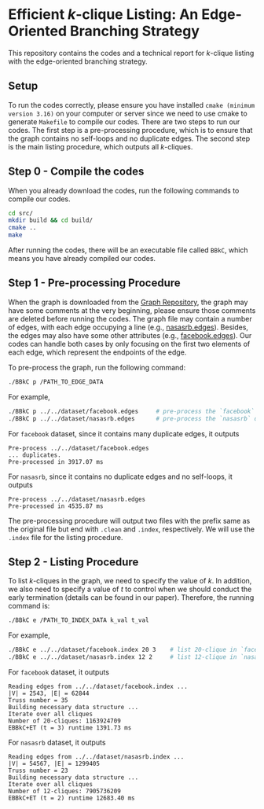 # Efficient $k$-clique Listing: An Edge-Oriented Branching Strategy

This repository contains the codes and a technical report for $k$-clique listing with the edge-oriented branching strategy. 

## Setup

To run the codes correctly, please ensure you have installed `cmake (minimum version 3.16)` on your computer or server since we need to use cmake to generate `Makefile` to compile our codes. 
There are two steps to run our codes. The first step is a pre-processing procedure, which is to ensure that the graph contains no self-loops and no duplicate edges. The second step is the main listing procedure, which outputs all $k$-cliques. 

## Step 0 - Compile the codes

When you already download the codes, run the following commands to compile our codes. 

```bash
cd src/
mkdir build && cd build/
cmake ..
make
```

After running the codes, there will be an executable file called `BBkC`, which means you have already compiled our codes. 

## Step 1 - Pre-processing Procedure

When the graph is downloaded from the [Graph Repository](https://networkrepository.com/), the graph may have some comments at the very beginning, please ensure those comments are deleted before running the codes. The graph file may contain a number of edges, with each edge occupying a line (e.g., [nasasrb.edges](./dataset/nasasrb.edges)). Besides, the edges may also have some other attributes (e.g., [facebook.edges](./dataset/facebook.edges)). Our codes can handle both cases by only focusing on the first two elements of each edge, which represent the endpoints of the edge. 

To pre-process the graph, run the following command: 

```bash
./BBkC p /PATH_TO_EDGE_DATA
```

For example, 

```bash
./BBkC p ../../dataset/facebook.edges     # pre-process the `facebook` dataset
./BBkC p ../../dataset/nasasrb.edges      # pre-process the `nasasrb` dataset
```

For `facebook` dataset, since it contains many duplicate edges, it outputs

```
Pre-process ../../dataset/facebook.edges
... duplicates.
Pre-processed in 3917.07 ms
```

For `nasasrb`, since it contains no duplicate edges and no self-loops, it outputs

```
Pre-process ../../dataset/nasasrb.edges
Pre-processed in 4535.87 ms
```

The pre-processing procedure will output two files with the prefix same as the original file but end with `.clean` and `.index`, respectively. We will use the `.index` file for the listing procedure. 

## Step 2 - Listing Procedure

To list $k$-cliques in the graph, we need to specify the value of $k$. In addition, we also need to specify a value of $t$ to control when we should conduct the early termination (details can be found in our paper). Therefore, the running command is: 

```bash
./BBkC e /PATH_TO_INDEX_DATA k_val t_val
```

For example, 

```bash
./BBkC e ../../dataset/facebook.index 20 3    # list 20-clique in `facebook` with early-termination in 3-plex 
./BBkC e ../../dataset/nasasrb.index 12 2     # list 12-clique in `nasasrb` with early-termination in 2-plex
```

For `facebook` dataset, it outputs

```
Reading edges from ../../dataset/facebook.index ...
|V| = 2543, |E| = 62844
Truss number = 35
Building necessary data structure ...
Iterate over all cliques
Number of 20-cliques: 1163924709
EBBkC+ET (t = 3) runtime 1391.73 ms
```

For `nasasrb` dataset, it outputs

```
Reading edges from ../../dataset/nasasrb.index ...
|V| = 54567, |E| = 1299405
Truss number = 23
Building necessary data structure ...
Iterate over all cliques
Number of 12-cliques: 7905736209
EBBkC+ET (t = 2) runtime 12683.40 ms
```


